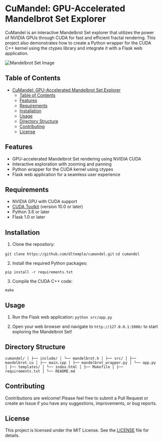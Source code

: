 # CuMandel: GPU-Accelerated Mandelbrot Set Explorer

CuMandel is an interactive Mandelbrot Set explorer that utilizes the power of NVIDIA GPUs through CUDA for fast and efficient fractal rendering. This project also demonstrates how to create a Python wrapper for the CUDA C++ kernel using the ctypes library and integrate it with a Flask web application.

![Mandelbrot Set Image](./assets/mandelbrot-example.png)

## Table of Contents

- [CuMandel: GPU-Accelerated Mandelbrot Set Explorer](#cumandel-gpu-accelerated-mandelbrot-set-explorer)
  - [Table of Contents](#table-of-contents)
  - [Features](#features)
  - [Requirements](#requirements)
  - [Installation](#installation)
  - [Usage](#usage)
  - [Directory Structure](#directory-structure)
  - [Contributing](#contributing)
  - [License](#license)

## Features

- GPU-accelerated Mandelbrot Set rendering using NVIDIA CUDA
- Interactive exploration with zooming and panning
- Python wrapper for the CUDA kernel using ctypes
- Flask web application for a seamless user experience

## Requirements

- NVIDIA GPU with CUDA support
- [CUDA Toolkit](https://developer.nvidia.com/cuda-toolkit) (version 10.0 or later)
- Python 3.6 or later
- Flask 1.0 or later

## Installation

1. Clone the repository:

`git clone https://github.com/dltemple/cumandel.git`
`cd cumandel`

2. Install the required Python packages:

`pip install -r requirements.txt`

3. Compile the CUDA C++ code:

`make`

## Usage

1. Run the Flask web application:
`python src/app.py`

2. Open your web browser and navigate to `http://127.0.0.1:5000/` to start exploring the Mandelbrot Set!

## Directory Structure

`
cumandel/
│
├── include/
│ └── mandelbrot.h
│
├── src/
│ ├── mandelbrot.cu
│ ├── main.cpp
│ ├── mandelbrot_wrapper.py
│ └── app.py
│
├── templates/
│ └── index.html
│
├── Makefile
│
├── requirements.txt
│
└── README.md
`

## Contributing

Contributions are welcome! Please feel free to submit a Pull Request or create an Issue if you have any suggestions, improvements, or bug reports.

## License

This project is licensed under the MIT License. See the [LICENSE](./LICENSE) file for details.

